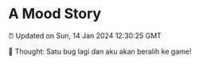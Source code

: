 # A Mood Story

⏰ Updated on Sun, 14 Jan 2024 12:30:25 GMT

💭 Thought: Satu bug lagi dan aku akan beralih ke game!

